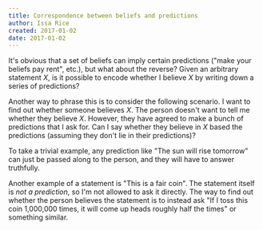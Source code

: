 ```yaml
---
title: Correspondence between beliefs and predictions
author: Issa Rice
created: 2017-01-02
date: 2017-01-02
---
```


It's obvious that a set of beliefs can imply certain predictions ("make your
beliefs pay rent", etc.), but what about the reverse?
Given an arbitrary statement *X*, is it possible to encode whether I believe
*X* by writing down a series of predictions?

Another way to phrase this is to consider the following scenario.
I want to find out whether someone believes *X*.
The person doesn't want to tell me whether they believe *X*.
However, they have agreed to make a bunch of predictions that I ask for.
Can I say whether they believe in *X* based the predictions (assuming they
don't lie in their predictions)?

To take a trivial example, any prediction like "The sun will rise tomorrow" can
just be passed along to the person, and they will have to answer truthfully.

Another example of a statement is "This is a fair coin".
The statement itself is *not a prediction*, so I'm not allowed to ask it
directly.
The way to find out whether the person believes the statement is to instead ask
"If I toss this coin 1,000,000 times, it will come up heads roughly half the
times" or something similar.
